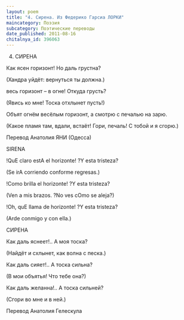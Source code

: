 ```yaml
---
layout: poem
title: "4. Сирена. Из Федерико Гарсиа ЛОРКИ"
maincategory: Поэзия
subcategory: Поэтические переводы
date_published: 2011-08-16
chitalnya_id: 396063
---
```




4. СИРЕНА

Как ясен горизонт!
Но даль грустна?

(Хандра уйдёт:
вернуться ты должна.)

весь горизонт – в огне!
Откуда грусть?

(Явись ко мне!
Тоска отхлынет пусть!)

Объят огнём весёлым горизонт,
а смотрю с печалью на зарю.

(Какое пламя там, вдали, встаёт!
Гори, печаль! С тобой и я сгорю.)

Перевод Анатолия ЯНИ (Одесса)

SIRENA

!QuE claro estA el horizonte!
?Y esta tristeza?

(Se irA corriendo
conforme regresas.)

!Como brilla el horizonte!
?Y esta tristeza?

(Ven a mis brazos.
?No ves 
cOmo se aleja?)

!Oh, quE llama de horizonte!
?Y esta tristeza?

(Arde conmigo
y con ella.)

СИРЕНА

Как даль яснеет!..
А моя тоска?

(Найдёт и схлынет,
как волна с песка.)

Как даль сияет!..
А тоска сильна?

(В мои объятья!
Что тебе
она?)

Как даль желанна!..
А тоска сильней?

(Сгори во мне
и в ней.)

Перевод Анатолия Гелескула






